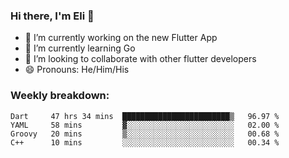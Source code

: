 ### Hi there, I'm Eli 👋
- 🔭 I’m currently working on the new Flutter App
- 🌱 I’m currently learning Go
- 🦄 I’m looking to collaborate with other flutter developers
- 😄 Pronouns: He/Him/His

### Weekly breakdown:
<!--START_SECTION:waka-->
```text
Dart     47 hrs 34 mins  ████████████████████████▒   96.97 % 
YAML     58 mins         ▓░░░░░░░░░░░░░░░░░░░░░░░░   02.00 % 
Groovy   20 mins         ▒░░░░░░░░░░░░░░░░░░░░░░░░   00.68 % 
C++      10 mins         ░░░░░░░░░░░░░░░░░░░░░░░░░   00.34 % 
```
<!--END_SECTION:waka-->
